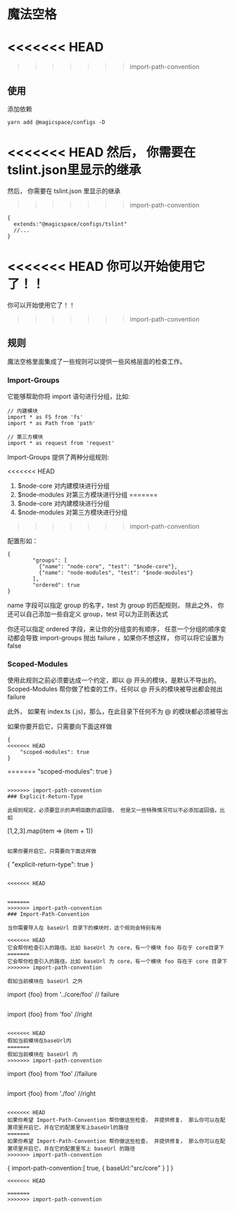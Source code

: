 # 魔法空格
<<<<<<< HEAD
=======

>>>>>>> import-path-convention
## 使用

添加依赖

```
yarn add @magicspace/configs -D
```

<<<<<<< HEAD
然后， 你需要在tslint.json里显示的继承
=======
然后， 你需要在 tslint.json 里显示的继承
>>>>>>> import-path-convention

```
{
  extends:"@magicspace/configs/tslint"
  //...
}
```

<<<<<<< HEAD
你可以开始使用它了！！ 
=======
你可以开始使用它了！！
>>>>>>> import-path-convention

## 规则

魔法空格里面集成了一些规则可以提供一些风格层面的检查工作。

### Import-Groups

它能够帮助你将 import 语句进行分组，比如:

```
// 内建模块
import * as FS from 'fs'
import * as Path from 'path'

// 第三方模块
import * as request from 'request'
```

Import-Groups 提供了两种分组规则:

<<<<<<< HEAD
1. $node-core 对内建模块进行分组
2. $node-modules 对第三方模块进行分组
=======
1.  $node-core 对内建模块进行分组
2.  $node-modules 对第三方模块进行分组
>>>>>>> import-path-convention

配置形如：

```
{
        "groups": [
          {"name": "node-core", "test": "$node-core"},
          {"name": "node-modules", "test": "$node-modules"}
        ],
        "ordered": true
}
```

name 字段可以指定 group 的名字，test 为 group 的匹配规则， 除此之外， 你还可以自己添加一些自定义 group，test 可以为正则表达式

你还可以指定 ordered 字段，来让你的分组变的有顺序， 任意一个分组的顺序变动都会导致 import-groups 抛出 failure ，如果你不想这样， 你可以将它设置为 false

### Scoped-Modules

使用此规则之前必须要达成一个约定，即以 @ 开头的模块，是默认不导出的。Scoped-Modules 帮你做了检查的工作，任何以 @ 开头的模块被导出都会抛出 failure

此外， 如果有 index.ts (.js)，那么，在此目录下任何不为 @ 的模块都必须被导出

如果你要开启它，只需要向下面这样做

```
{
<<<<<<< HEAD
	"scoped-modules": true 
}
```



=======
	"scoped-modules": true
}
```

>>>>>>> import-path-convention
### Explicit-Return-Type

此规则规定，必须要显示的声明函数的返回值， 但是又一些特殊情况可以不必添加返回值。比如

```
[1,2,3].map(item => (item + 1))
```

如果你要开启它，只需要向下面这样做

```
{
    "explicit-return-type": true
}
```

<<<<<<< HEAD


=======
>>>>>>> import-path-convention
### Import-Path-Convention

当你需要导入在 baseUrl 目录下的模块时，这个规则会特别有用

<<<<<<< HEAD
它会帮你检查引入的路径。比如 baseUrl 为 core，有一个模块 foo 存在于 core目录下
=======
它会帮你检查引入的路径。比如 baseUrl 为 core，有一个模块 foo 存在于 core 目录下
>>>>>>> import-path-convention

假如当前模块在 baseUrl 之外

```
import {foo} from '../core/foo'	// failure
```

```
import {foo} from 'foo' //right
```

<<<<<<< HEAD
假如当前模块在baseUrl内
=======
假如当前模块在 baseUrl 内
>>>>>>> import-path-convention

```
import {foo} from 'foo' //failure
```

```
import {foo} from './foo' //right
```

<<<<<<< HEAD
如果你希望 Import-Path-Convention 帮你做这些检查， 并提供修复， 那么你可以在配置项里开启它，并在它的配置里写上baseUrl的路径
=======
如果你希望 Import-Path-Convention 帮你做这些检查， 并提供修复， 那么你可以在配置项里开启它，并在它的配置里写上 baseUrl 的路径
>>>>>>> import-path-convention

```
{
    import-path-convention:[
        true,
        {
            baseUrl:"src/core"
        }
    ]
}
```
<<<<<<< HEAD

=======
>>>>>>> import-path-convention
